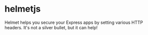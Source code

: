 # helmetjs
Helmet helps you secure your Express apps by setting various HTTP headers. It's not a silver bullet, but it can help!
